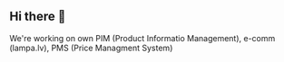 ## Hi there 👋

We're working on own PIM (Product Informatio Management), e-comm (lampa.lv), PMS (Price Managment System)
